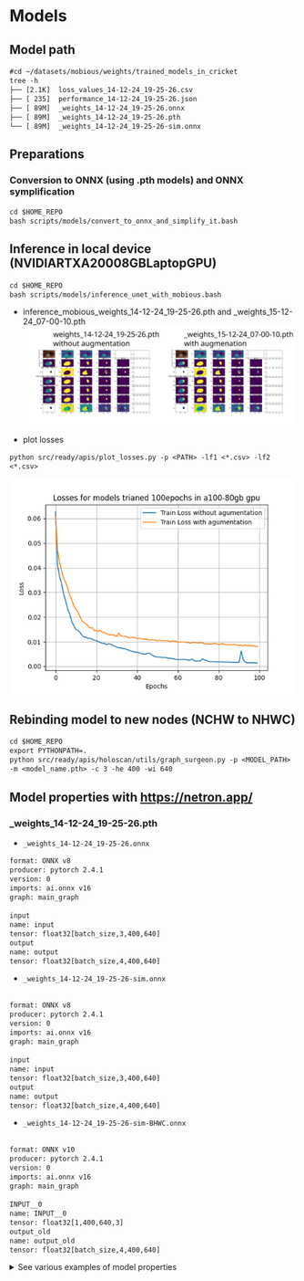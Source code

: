 # Models

## Model path
```
#cd ~/datasets/mobious/weights/trained_models_in_cricket
tree -h
├── [2.1K]  loss_values_14-12-24_19-25-26.csv
├── [ 235]  performance_14-12-24_19-25-26.json
├── [ 89M]  _weights_14-12-24_19-25-26.onnx
├── [ 89M]  _weights_14-12-24_19-25-26.pth
└── [ 89M]  _weights_14-12-24_19-25-26-sim.onnx
```

## Preparations
### Conversion to ONNX (using .pth models) and ONNX symplification 
```
cd $HOME_REPO
bash scripts/models/convert_to_onnx_and_simplify_it.bash
```

## Inference in local device (NVIDIARTXA20008GBLaptopGPU)
```
cd $HOME_REPO
bash scripts/models/inference_unet_with_mobious.bash
```

* inference_mobious_weights_14-12-24_19-25-26.pth and _weights_15-12-24_07-00-10.pth
![fig](../../../docs/figs/inference_mobious_2models.svg)

* plot losses 
```
python src/ready/apis/plot_losses.py -p <PATH> -lf1 <*.csv> -lf2 <*.csv>
```
![fig](../../../docs/figs/losses_for_TRAINe100-80gbGPU.png)

## Rebinding model to new nodes (NCHW to NHWC)
```
cd $HOME_REPO
export PYTHONPATH=.
python src/ready/apis/holoscan/utils/graph_surgeon.py -p <MODEL_PATH> -m <model_name.pth> -c 3 -he 400 -wi 640
```

## Model properties with https://netron.app/


### _weights_14-12-24_19-25-26.pth
* `_weights_14-12-24_19-25-26.onnx`
```
format: ONNX v8
producer: pytorch 2.4.1
version: 0
imports: ai.onnx v16
graph: main_graph

input
name: input
tensor: float32[batch_size,3,400,640]
output
name: output
tensor: float32[batch_size,4,400,640]

```
* `_weights_14-12-24_19-25-26-sim.onnx`
```

format: ONNX v8
producer: pytorch 2.4.1
version: 0
imports: ai.onnx v16
graph: main_graph

input
name: input
tensor: float32[batch_size,3,400,640]
output
name: output
tensor: float32[batch_size,4,400,640]
```


* `_weights_14-12-24_19-25-26-sim-BHWC.onnx`
```

format: ONNX v10
producer: pytorch 2.4.1
version: 0
imports: ai.onnx v16
graph: main_graph

INPUT__0
name: INPUT__0
tensor: float32[1,400,640,3]
output_old
name: output_old
tensor: float32[batch_size,4,400,640]
```


<details>

<summary>See various examples of model properties</summary>

### 27-08-24_05-23
* `_weights_27-08-24_05-23_trained_10epochs_8batch_1143lentrainset.onnx`

```
format: ONNX v8
producer: pytorch 2.3.1
version: 0
imports: ai.onnx v16
graph: main_graph

name: input
tensor: float32[batch_size,3,400,640]
name: output
tensor: float32[batch_size,4,400,640]
```

* `_weights_27-08-24_05-23_trained_10epochs_8batch_1143lentrainset-sim.onnx`
```
name: input
tensor: float32[batch_size,3,400,640]
name: output
tensor: float32[batch_size,4,400,640]
```


* `_weights_27-08-24_05-23_trained_10epochs_8batch_1143lentrainset-sim-BHWC.onnx`
```
format ONNX v10
producer pytorch 2.3.1
version 0 
imports ai.onnx v16
graph main_graph

name: INPUT__0
tensor: float32[1,400,640,3]
output_old
name: output_old
tensor: float32[batch_size,4,400,640]
```



### 02-09-24_21-02
* `_weights_02-09-24_21-02.onnx`
```
input
name: input
tensor: float32[batch_size,3,400,640]
output
name: output
tensor: float32[batch_size,4,400,640]
```

* `_weights_02-09-24_21-02-sim.onnx`
```
input
name: input
tensor: float32[batch_size,3,400,640]
output
name: output
tensor: float32[batch_size,4,400,640]
```

* `_weights_02-09-24_21-02-sim-BHWC.onnx`
```
INPUT__0
name: INPUT__0
tensor: float32[1,400,640,3]
output_old
name: output_old
tensor: float32[batch_size,4,400,640]
```

### 02-09-24_22-24

* `_weights_02-09-24_22-24_trained10e_8batch_1143trainset.onnx`
```
input
name: input
tensor: float32[batch_size,3,400,640]
output
name: output
tensor: float32[batch_size,4,400,640]
```
* `_weights_02-09-24_22-24_trained10e_8batch_1143trainset-sim.onnx`
```
input
name: input
tensor: float32[batch_size,3,400,640]
output
name: output
tensor: float32[batch_size,4,400,640]
```

* `_weights_02-09-24_22-24_trained10e_8batch_1143trainset-sim-BHWC.onnx`

```
INPUT__0
name: INPUT__0
tensor: float32[1,400,640,3]
output_old
name: output_old
tensor: float32[batch_size,4,400,640]
```


### 02-09-24_22-24
* `_weights_03-09-24_19-16.onnx`
```
input
name: input
tensor: float32[batch_size,3,400,640]
output
name: output
tensor: float32[batch_size,4,400,640]
```
* `_weights_03-09-24_19-16-sim.onnx`
```

input
name: input
tensor: float32[batch_size,3,400,640]
output
name: output
tensor: float32[batch_size,4,400,640]

```
* `_weights_03-09-24_19-16-sim-BHWC.onnx`
```

INPUT__0
name: INPUT__0
tensor: float32[1,400,640,3]
output_old
name: output_old
tensor: float32[batch_size,4,400,640]

```

</details>

